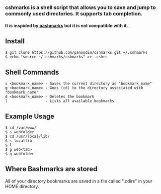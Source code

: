### cshmarks is a shell script that allows you to save and jump to commonly used directories. It supports tab completion.
#### It is inspided by [bashmarks](https://github.com/huyng/bashmarks) but it is not compatible with it.

## Install

    $ git clone https://github.com/panosdim/cshmarks.git ~/.cshmarks
    $ echo "source ~/.cshmarks/cshmarks" >> .cshrc

## Shell Commands

    s <bookmark_name> - Saves the current directory as "bookmark_name"
    g <bookmark_name> - Goes (cd) to the directory associated with "bookmark_name"
    d <bookmark_name> - Deletes the bookmark
    l                 - Lists all available bookmarks
    
## Example Usage

    $ cd /var/www/
    $ s webfolder
    $ cd /usr/local/lib/
    $ s locallib
    $ l
    $ g web<tab>
    $ g webfolder

## Where Bashmarks are stored
    
All of your directory bookmarks are saved in a file called ".cdirs" in your HOME directory.
